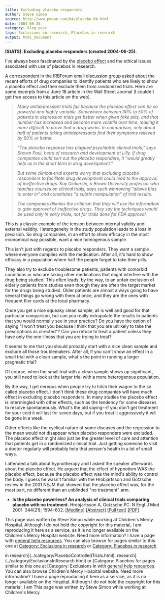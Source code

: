 ```yaml
---
title: Excluding placebo responders
author: Steve Simon
source: http://www.pmean.com/04/placebo-04.html
date: 2004-06-25
category: Blog post
tags: Exclusions in research, Placebos in research
output: html_document
---
```

**[StATS]: Excluding placebo responders (created
2004-06-25).**

I\'ve always been fascinated by the [placebo
effect](../plan/placebo.asp) and the ethical issues associated with use
of placebos in research.

A correspondent in the IRBForum email discussion group asked about the
recent efforts of drug companies to identify patients who are likely to
show a placebo effect and then exclude them from randomized trials. Here
are some excerpts from a June 18 article in the Wall Street Journal (I
couldn\'t get free access to this article on the web).

> *Many antidepressant trials fail because the placebo effect can be so
> powerful and highly variable. Somewhere between 30% to 50% of patients
> in depression trials get better when given fake pills, and that number
> has increased and become more volatile over time, making it more
> difficult to prove that a drug works. In comparison, only about half
> of patients taking antidepressants find their symptoms relieved by 50%
> or better.*
>
> *\"The placebo response has plagued psychiatric clinical trials,\"
> says Steven Paul, head of research and development at Lilly. If drug
> companies could sort out the placebo responders, it \"would greatly
> help us in the short term in drug development.\"*
>
> *But some clinical-trial experts worry that excluding placebo
> responders to facilitate drug development could lead to the approval
> of ineffective drugs. Kay Dickersin, a Brown University professor who
> teaches courses on clinical trials, says such winnowing \"allows bias
> to enter in\" and constitutes \"a subtle manipulation\" of trial
> results.*
>
> *The companies dismiss the criticism that they will use the
> information to gain approval of ineffective drugs. They say the
> techniques would be used only in early trials, not for trials done for
> FDA approval.*

This is a classic example of the tension between internal validity and
external validity. Heterogeneity in the study population leads to a loss
in precision. So drug companies, in an effort to show efficacy in the
most economical way possible, want a nice homogenous sample.

This isn\'t just with regards to placebo responders. They want a sample
where everyone complies with the medication. After all, it\'s hard to
show efficacy in a population where half the people forget to take their
pills.

They also try to exclude troublesome patients, patients with comorbid
conditions or who are taking other medications that might interfere with
the drug being studied. This often leads, by the way, to an unfair
exclusion of elderly patients from studies even though they are often
the target market for the drugs being studied. Older patients are almost
always going to have several things go wrong with them at once, and they
are the ones with frequent flier cards at the local pharmacy.

Once you get a nice squeaky clean sample, all is well and good for that
particular comparison, but can you really extrapolate the results to
patients that you would normally see in your practice? Do you have the
option of saying \"I won\'t treat you because I think that you are
unlikely to take the prescriptions as directed\"? Can you refuse to
treat a patient unless they have only the one illness that you are
trying to treat?

It seems to me that you should probably start with a nice clean sample
and exclude all those troublemakers. After all, if you can\'t show an
effect in a small trial with a clean sample, what\'s the point in
running a larger pragmatic trial?

Of course, when the small trial with a clean sample shows up
significant, you still need to look at the larger trial with a more
heterogenous population.

By the way, I get nervous when people try to hitch their wagon to the so
called placebo effect. I don\'t think these drug companies will have
much effect in excluding placebo responders. In many studies the placebo
effect is intermingled with other effects, such as the tendency for some
diseases to resolve spontaneously. What\'s the old saying\--if you
don\'t get treatment for your cold it will last for seven days, but if
you treat it aggressively it will be gone in a week.

Other effects like the cyclical nature of some diseases and the
regression to the mean would not disappear when placebo responders were
excluded. The placebo effect might also just be the greater level of
care and attention that patients get in a randomized clinical trial.
Just getting someone to visit a doctor regularly will probably help that
person\'s health in a lot of small ways.

I attended a talk about hypnotherapy and I asked the speaker afterwards
about the placebo effect. He argued that the effect of hypnotism WAS the
placebo effect, because the placebo effect was the mind\'s ability to
control the body. I guess he wasn\'t familiar with the Hrobjartsson and
Gotzsche review in the 2001 NEJM that showed that the placebo effect
was, for the most part, no different than an unblinded \"no treatment\"
arm.

-   **Is the placebo powerless? An analysis of clinical trials comparing
    placebo with no treatment.** Hrobjartsson A, Gotzsche PC. N Engl J
    Med 2001: 344(21); 1594-602.
    [\[Medline\]](http://www.ncbi.nlm.nih.gov/entrez/query.fcgi?cmd=Retrieve&db=PubMed&list_uids=11372012&dopt=Abstract)
    [\[Abstract\]](http://content.nejm.org/cgi/content/abstract/344/21/1594)
    [\[Full
    text\]](http://content.nejm.org/cgi/content/full/344/21/1594)
    [\[PDF\]](http://content.nejm.org/cgi/reprint/344/21/1594.pdf)

This page was written by Steve Simon while working at Children\'s Mercy
Hospital. Although I do not hold the copyright for this material, I am
reproducing it here as a service, as it is no longer available on the
Children\'s Mercy Hospital website. Need more information? I have a page
with [general help resources](../GeneralHelp.html). You can also browse
for pages similar to this one at [Category: Exclusions in
research](../category/ExclusionsInResearch.html) or [Category: Placebos
in research](../category/PlaceboControlledTrials.html).
<!---More--->
in research](../category/PlaceboControlledTrials.html).
research](../category/ExclusionsInResearch.html) or [Category: Placebos
for pages similar to this one at [Category: Exclusions in
with [general help resources](../GeneralHelp.html). You can also browse
Children\'s Mercy Hospital website. Need more information? I have a page
reproducing it here as a service, as it is no longer available on the
Hospital. Although I do not hold the copyright for this material, I am
This page was written by Steve Simon while working at Children\'s Mercy

<!---Do not use
**[StATS]: Excluding placebo responders (created
This page was written by Steve Simon while working at Children\'s Mercy
Hospital. Although I do not hold the copyright for this material, I am
reproducing it here as a service, as it is no longer available on the
Children\'s Mercy Hospital website. Need more information? I have a page
with [general help resources](../GeneralHelp.html). You can also browse
for pages similar to this one at [Category: Exclusions in
research](../category/ExclusionsInResearch.html) or [Category: Placebos
in research](../category/PlaceboControlledTrials.html).
--->

